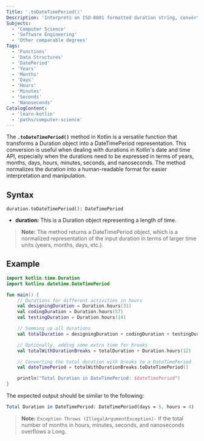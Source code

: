 ```yaml
---
Title: '.toDateTimePeriod()'
Description: 'Interprets an ISO-8601 formatted duration string, converting it into a DateTimePeriod object. In cases where the string's time components are either missing or amount to zero, the function yields a DatePeriod instead.'
Subjects:
  - 'Computer Science'
  - 'Software Engineering'
  - 'Other comparable degrees'
Tags:
  - 'Functions'
  - 'Data Structures'
  - 'DatePeriod'
  - 'Years'
  - 'Months'
  - 'Days'
  - 'Hours'
  - 'Minutes'
  - 'Seconds'
  - 'Nanoseconds'
CatalogContent:
  - 'learn-kotlin'
  - 'paths/computer-science'
---
```


The **`.toDateTimePeriod()`** method in Kotlin is a versatile function that transforms a Duration object into a DateTimePeriod representation. This conversion is useful when dealing with durations in Kotlin's date and time API, especially when the durations need to be expressed in terms of years, months, days, hours, minutes, seconds, and nanoseconds. The method normalizes the duration into a human-readable format for easier interpretation and manipulation.

## Syntax

```pseudo
duration.toDateTimePeriod(): DateTimePeriod
```

- **duration:** This is a Duration object representing a length of time.

> **Note:** The method returns a DateTimePeriod object, which is a normalized representation of the input duration in terms of larger time units (years, months, days, etc.).

## Example

```kotlin
import kotlin.time.Duration
import kotlinx.datetime.DateTimePeriod

fun main() {
    // Durations for different activities in hours
    val designingDuration = Duration.hours(31)  
    val codingDuration = Duration.hours(57) 
    val testingDuration = Duration.hours(14)    

    // Summing up all durations
    val totalDuration = designingDuration + codingDuration + testingDuration

    // Optionally, adding some extra time for breaks 
    val totalWithDurationBreaks = totalDuration + Duration.hours(12)

    // Converting the total duration with breaks to a DateTimePeriod
    val dateTimePeriod = totalWithDurationBreaks.toDateTimePeriod()

    println("Total Duration in DateTimePeriod: $dateTimePeriod")
}
```

The expected output should be similar to the following:

```mathematica
Total Duration in DateTimePeriod: DateTimePeriod(days = 5, hours = 4)
```

>**Note:** `Exception Throws (IllegalArgumentException)-` if the total number of months in hours, minutes, seconds, and nanoseconds overflows a Long.
